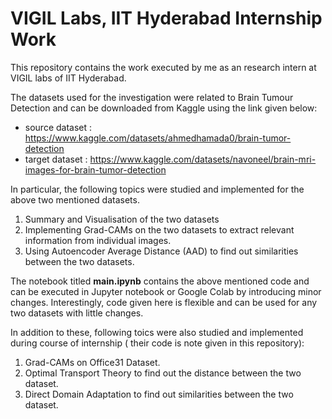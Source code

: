 # VIGIL Labs, IIT Hyderabad Internship Work
This repository contains the work executed by me as an research intern at VIGIL labs of IIT Hyderabad.

The datasets used for the investigation were related to Brain Tumour Detection and can be downloaded from Kaggle using the link given below:

+ source dataset : https://www.kaggle.com/datasets/ahmedhamada0/brain-tumor-detection
+ target dataset : https://www.kaggle.com/datasets/navoneel/brain-mri-images-for-brain-tumor-detection

In particular, the following topics were studied and implemented for the above two mentioned datasets.

1. Summary and Visualisation of the two datasets
2. Implementing Grad-CAMs on the two datasets to extract relevant information from individual images.
3. Using Autoencoder Average Distance (AAD) to find out similarities between the two datasets.

The notebook titled **main.ipynb** contains the above mentioned code and can be executed in Jupyter notebook or Google Colab by introducing minor changes.
Interestingly, code given here is flexible and can be used for any two datasets with little changes.

In addition to these, following toics were also studied and implemented during course of internship ( their code is note given in this repository):

1. Grad-CAMs on Office31 Dataset.
2. Optimal Transport Theory to find out the distance between the two dataset.
3. Direct Domain Adaptation to find out similarities between the two dataset.
